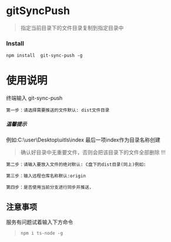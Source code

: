 # gitSyncPush
> 指定当前目录下的文件目录复制到指定目录中

### **Install**
```
npm install  git-sync-push -g
```
# 使用说明
终端输入 git-sync-push
```
第一步：请选择需要推送的文件默认: dist文件目录
```
##### 温馨提示
例如:C:\user\Desktop\uitls\index
最后一项index作为目录名称创建
>确认好目录中无重要文件，否则会把该目录下的文件全部删除  !!!
```
第二步：请输入要放入文件的绝对默认: C盘下的dist目录(同上)例如:
```
```
第三步：输入远程仓库名称默认:origin
```
```
第四步：是否使用当前分支进行同步并推送，
```
## 注意事项
服务有问题试着输入下方命令
> `npm i ts-node -g`